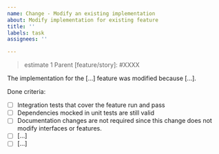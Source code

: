 ```yaml
---
name: Change - Modify an existing implementation
about: Modify implementation for existing feature
title: ''
labels: task
assignees: ''

---
```

> estimate 1
Parent [feature/story]: #XXXX

The implementation for the [...] feature was modified because [...].

Done criteria:

- [ ] Integration tests that cover the feature run and pass
- [ ] Dependencies mocked in unit tests are still valid
- [ ] Documentation changes are not required since this change does
      not modify interfaces or features.
- [ ] [...]
- [ ] [...]
